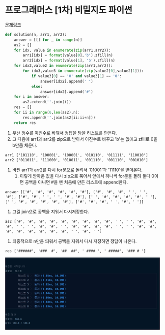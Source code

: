 # 프로그래머스 [1차] 비밀지도 파이썬

[문제링크](https://programmers.co.kr/learn/courses/30/lessons/17681)

```python
def solution(n, arr1, arr2):
    answer = [[] for _ in range(n)]
    as2 = []
    for idx, value in enumerate(zip(arr1,arr2)):
        arr1[idx] = format(value[0],'b').zfill(n)
        arr2[idx] = format(value[1], 'b').zfill(n)
    for idx2,value2 in enumerate(zip(arr1,arr2)):
        for idx3,value3 in enumerate(zip(value2[0],value2[1])):
            if value3[0] == '0' and value3[1] == '0':
                answer[idx2].append(' ')
            else:
                answer[idx2].append('#')
    for i in answer:
        as2.extend(''.join(i))
    res = []
    for ii in range(0,len(as2),n):
        res.append(''.join(as2[ii:ii+n]))
    return res
```

1. 우선 정수를 이진수로 바꿔서 정답을 담을 리스트를 만든다.
2. 그 다음에 arr1과 arr2를 zip으로 받아서 이진수로 바꾸고 'b'는 없애고 zfill로 0을 b만큼 채운다.

```
arr1 ['101110', '100001', '100001', '010110', '011111', '110010']
arr2 ['011011', '111000', '010011', '001110', '001110', '001010']
```

1. 바뀐 arr1과 arr2를 다시 for문으로 돌려서 '01001'과 '11110'을 받아온다.
   1. 이렇게 받아온 값을 다시 zip으로 묶어서 앞에서 하나씩 for문을 돌려 둘다 0이면 공백을 아니면 #을 맨 처음에 만든 리스트에 append한다.

```
answer [['#', '#', '#', '#', '#', '#'], ['#', '#', '#', ' ', ' ', '#'], ['#', '#', ' ', ' ', '#', '#'], [' ', '#', '#', '#', '#', ' '], [' ', '#', '#', '#', '#', '#'], ['#', '#', '#', ' ', '#', ' ']]
```

1. 그걸 join으로 공백을 지워서 다시저장한다.

```
as2 ['#', '#', '#', '#', '#', '#', '#', '#', '#', ' ', ' ', '#', '#', '#', ' ', ' ', '#', '#', ' ', '#', '#', '#', '#', ' ', ' ', '#', '#', '#', '#', '#', '#', '#', '#', ' ', '#', ' ']
```

1. 최종적으로 n만큼 띄워서 공백을 지워서 다시 저장하면 정답이 나온다.

```
res ['######', '###  #', '##  ##', ' #### ', ' #####', '### # ']
```

![04](../img/04.jpg)